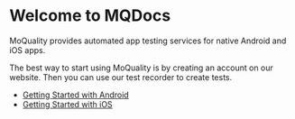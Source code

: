 # Welcome to MQDocs

MoQuality provides automated app testing services for native Android and iOS apps.

The best way to start using MoQuality is by creating an account on our website. Then you can use our test recorder to create tests.

* [Getting Started with Android](getting-started/android)
* [Getting Started with iOS](getting-started/ios)
